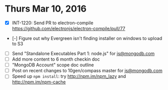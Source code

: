 # Thurs Mar 10, 2016

- [x] INT-1220: Send PR to electron-compile https://github.com/electronjs/electron-compile/pull/77
- [-] Figure out why Evergreen isn't finding installer on windows to upload to S3
- [ ] Send "Standalone Executables Part 1: node.js" for js@mongodb.com
- [ ] Add more content to 6 month checkin doc
- [ ] "MongoDB Account" scope doc outline
- [ ] Post on recent changes to 10gen/compass master for js@mongodb.com
- [ ] Speed up `npm install`: try http://npm.im/npm_lazy and
     http://npm.im/npm-cache
